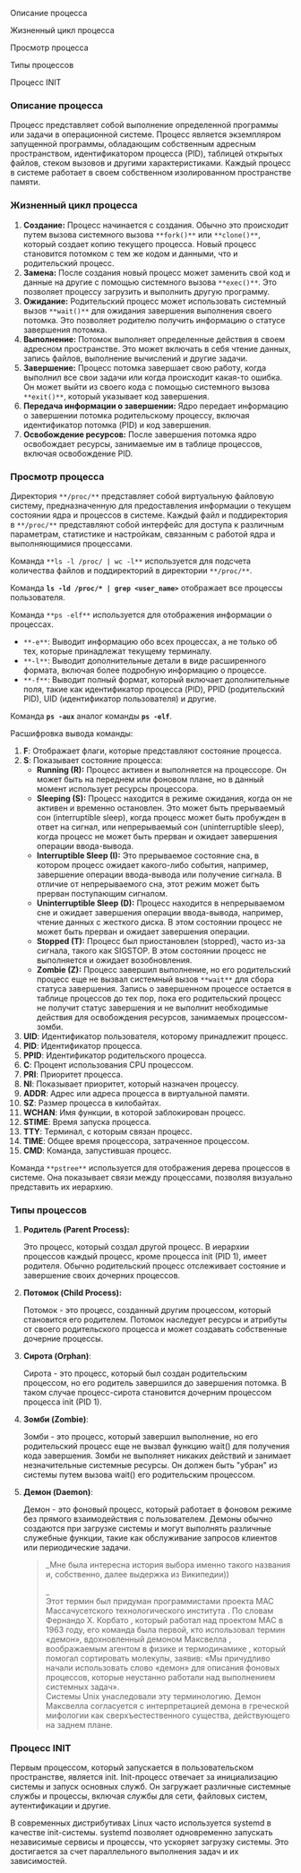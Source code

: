 Описание процесса

Жизненный цикл процесса

Просмотр процесса

Типы процессов

Процесс INIT

### Описание процесса

Процесс представляет собой выполнение определенной программы или задачи в операционной системе. Процесс является экземпляром запущенной программы, обладающим собственным адресным пространством, идентификатором процесса (PID), таблицей открытых файлов, стеком вызовов и другими характеристиками. Каждый процесс в системе работает в своем собственном изолированном пространстве памяти.

### Жизненный цикл процесса

1. **Создание:** Процесс начинается с создания. Обычно это происходит путем вызова системного вызова `**fork()**` или `**clone()**`, который создает копию текущего процесса. Новый процесс становится потомком с тем же кодом и данными, что и родительский процесс.
2. **Замена:** После создания новый процесс может заменить свой код и данные на другие с помощью системного вызова `**exec()**`. Это позволяет процессу загрузить и выполнить другую программу.
3. **Ожидание:** Родительский процесс может использовать системный вызов `**wait()**` для ожидания завершения выполнения своего потомка. Это позволяет родителю получить информацию о статусе завершения потомка.
4. **Выполнение:** Потомок выполняет определенные действия в своем адресном пространстве. Это может включать в себя чтение данных, запись файлов, выполнение вычислений и другие задачи.
5. **Завершение:** Процесс потомка завершает свою работу, когда выполнил все свои задачи или когда происходит какая-то ошибка. Он может выйти из своего кода с помощью системного вызова `**exit()**`, который указывает код завершения.
6. **Передача информации о завершении:** Ядро передает информацию о завершении потомка родительскому процессу, включая идентификатор потомка (PID) и код завершения.
7. **Освобождение ресурсов:** После завершения потомка ядро освобождает ресурсы, занимаемые им в таблице процессов, включая освобождение PID.

### Просмотр процесса

Директория `**/proc/**` представляет собой виртуальную файловую систему, предназначенную для предоставления информации о текущем состоянии ядра и процессов в системе. Каждый файл и поддиректория в `**/proc/**` представляют собой интерфейс для доступа к различным параметрам, статистике и настройкам, связанным с работой ядра и выполняющимися процессами.

Команда `**ls -l /proc/ | wc -l**` используется для подсчета количества файлов и поддиректорий в директории `**/proc/**`.

Команда **`ls -ld /proc/* | grep <user_name>`** отображает все процессы пользователя.

Команда `**ps -elf**` используется для отображения информации о процессах.

- `**-e**`: Выводит информацию обо всех процессах, а не только об тех, которые принадлежат текущему терминалу.
- `**-l**`: Выводит дополнительные детали в виде расширенного формата, включая более подробную информацию о процессе.
- `**-f**`: Выводит полный формат, который включает дополнительные поля, такие как идентификатор процесса (PID), PPID (родительский PID), UID (идентификатор пользователя) и другие.

Команда **`ps -aux`** аналог команды **`ps -elf`**.

Расшифровка вывода команды:

1. **F**: Отображает флаги, которые представляют состояние процесса.
2. **S**: Показывает состояние процесса:
    - **Running (R):** Процесс активен и выполняется на процессоре. Он может быть на переднем или фоновом плане, но в данный момент использует ресурсы процессора.
    - **Sleeping (S):** Процесс находится в режиме ожидания, когда он не активен и временно остановлен. Это может быть прерываемый сон (interruptible sleep), когда процесс может быть пробужден в ответ на сигнал, или непрерываемый сон (uninterruptible sleep), когда процесс не может быть прерван и ожидает завершения операции ввода-вывода.
    - **Interruptible Sleep (I):** Это прерываемое состояние сна, в котором процесс ожидает какого-либо события, например, завершение операции ввода-вывода или получение сигнала. В отличие от непрерываемого сна, этот режим может быть прерван поступающим сигналом.
    - **Uninterruptible Sleep (D):** Процесс находится в непрерываемом сне и ожидает завершения операции ввода-вывода, например, чтение данных с жесткого диска. В этом состоянии процесс не может быть прерван и ожидает завершения операции.
    - **Stopped (T):** Процесс был приостановлен (stopped), часто из-за сигнала, такого как SIGSTOP. В этом состоянии процесс не выполняется и ожидает возобновления.
    - **Zombie (Z):** Процесс завершил выполнение, но его родительский процесс еще не вызвал системный вызов `**wait**` для сбора статуса завершения. Запись о завершенном процессе остается в таблице процессов до тех пор, пока его родительский процесс не получит статус завершения и не выполнит необходимые действия для освобождения ресурсов, занимаемых процессом-зомби.
3. **UID**: Идентификатор пользователя, которому принадлежит процесс.
4. **PID**: Идентификатор процесса.
5. **PPID**: Идентификатор родительского процесса.
6. **C**: Процент использования CPU процессом.
7. **PRI**: Приоритет процесса.
8. **NI**: Показывает приоритет, который назначен процессу.
9. **ADDR**: Адрес или адреса процесса в виртуальной памяти.
10. **SZ**: Размер процесса в килобайтах.
11. **WCHAN**: Имя функции, в которой заблокирован процесс.
12. **STIME**: Время запуска процесса.
13. **TTY**: Терминал, с которым связан процесс.
14. **TIME**: Общее время процессора, затраченное процессом.
15. **CMD**: Команда, запустившая процесс.

Команда `**pstree**` используется для отображения дерева процессов в системе. Она показывает связи между процессами, позволяя визуально представить их иерархию.

### Типы процессов

1. **Родитель (Parent Process):**
    
    Это процесс, который создал другой процесс. В иерархии процессов каждый процесс, кроме процесса init (PID 1), имеет родителя. Обычно родительский процесс отслеживает состояние и завершение своих дочерних процессов.
    
2. **Потомок (Child Process):**
    
    Потомок - это процесс, созданный другим процессом, который становится его родителем. Потомок наследует ресурсы и атрибуты от своего родительского процесса и может создавать собственные дочерние процессы.
    
3. **Сирота (Orphan)**:
    
    Сирота - это процесс, который был создан родительским процессом, но его родитель завершился до завершения потомка. В таком случае процесс-сирота становится дочерним процессом процесса init (PID 1).
    
4. **Зомби (Zombie)**:
    
    Зомби - это процесс, который завершил выполнение, но его родительский процесс еще не вызвал функцию wait() для получения кода завершения. Зомби не выполняет никаких действий и занимает незначительные системные ресурсы. Он должен быть "убран" из системы путем вызова wait() его родительским процессом.
    
5. **Демон (Daemon)**:
    
    Демон - это фоновый процесс, который работает в фоновом режиме без прямого взаимодействия с пользователем. Демоны обычно создаются при загрузке системы и могут выполнять различные служебные функции, такие как обслуживание запросов клиентов или периодические задачи.
    
    > _Мне была интересна история выбора именно такого названия и, собственно, далее выдержка из Википедии))  
    >   
    > _  
    > Этот термин был придуман программистами проекта MAC Массачусетского технологического института . По словам Фернандо Х. Корбато , который работал над проектом MAC в 1963 году, его команда была первой, кто использовал термин «демон», вдохновленный демоном Максвелла , воображаемым агентом в физике и термодинамике , который помогал сортировать молекулы, заявив: «Мы причудливо начали использовать слово «демон» для описания фоновых процессов, которые неустанно работали над выполнением системных задач».  
    > Системы Unix унаследовали эту терминологию. Демон Максвелла согласуется с интерпретацией демона в греческой мифологии как сверхъестественного существа, действующего на заднем плане.  
    

### Процесс INIT

Первым процессом, который запускается в пользовательском пространстве, является init. Init-процесс отвечает за инициализацию системы и запуск основных служб. Он загружает различные системные службы и процессы, включая службы для сети, файловых систем, аутентификации и другие.

В современных дистрибутивах Linux часто используется systemd в качестве init-системы. systemd позволяет одновременно запускать независимые сервисы и процессы, что ускоряет загрузку системы. Это достигается за счет параллельного выполнения задач и их зависимостей.

<div class="page-break" style="page-break-before: always;"></div>
